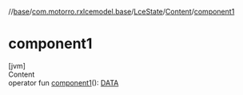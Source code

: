 //[base](../../../index.md)/[com.motorro.rxlcemodel.base](../../index.md)/[LceState](../index.md)/[Content](index.md)/[component1](component1.md)



# component1  
[jvm]  
Content  
operator fun [component1](component1.md)(): [DATA](index.md)  



